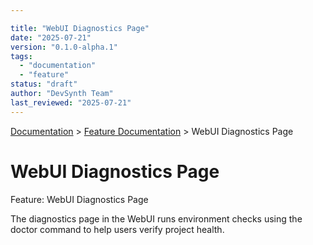 ```yaml
---

title: "WebUI Diagnostics Page"
date: "2025-07-21"
version: "0.1.0-alpha.1"
tags:
  - "documentation"
  - "feature"
status: "draft"
author: "DevSynth Team"
last_reviewed: "2025-07-21"
---
```

<div class="breadcrumbs">
<a href="../index.md">Documentation</a> &gt; <a href="index.md">Feature Documentation</a> &gt; WebUI Diagnostics Page
</div>

# WebUI Diagnostics Page

Feature: WebUI Diagnostics Page

The diagnostics page in the WebUI runs environment checks using the doctor
command to help users verify project health.

